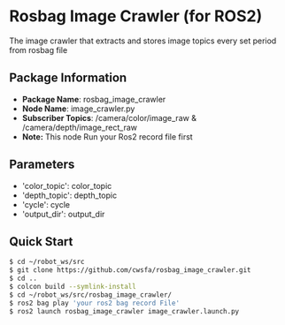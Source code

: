 # Rosbag Image Crawler (for ROS2)
The image crawler that extracts and stores image topics every set period from rosbag file 

## Package Information

- **Package Name**: rosbag_image_crawler
- **Node Name**: image_crawler.py
- **Subscriber Topics**: /camera/color/image_raw & /camera/depth/image_rect_raw
- **Note:** This node Run your Ros2 record file first
## Parameters

- 'color_topic': color_topic
- 'depth_topic': depth_topic
- 'cycle': cycle
- 'output_dir': output_dir

## Quick Start

```bash
$ cd ~/robot_ws/src
$ git clone https://github.com/cwsfa/rosbag_image_crawler.git
$ cd ..
$ colcon build --symlink-install
$ cd ~/robot_ws/src/rosbag_image_crawler/
$ ros2 bag play 'your ros2 bag record File'
$ ros2 launch rosbag_image_crawler image_crawler.launch.py
```
